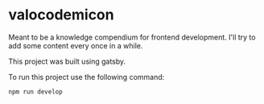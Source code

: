 # valocodemicon

Meant to be a knowledge compendium for frontend development. I'll try to add some content every once in a while.

This project was built using gatsby.

To run this project use the following command:

`npm run develop`